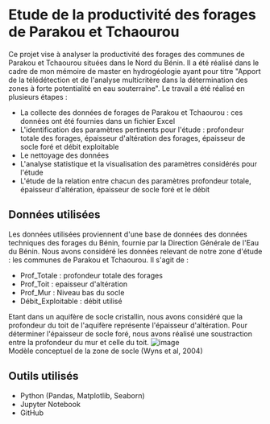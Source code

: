 # Etude de la productivité des forages de Parakou et Tchaourou
Ce projet vise à analyser la productivité des forages des communes de Parakou et Tchaourou situées dans le Nord du Bénin. Il a été réalisé dans le cadre de mon mémoire de master en hydrogéologie ayant pour titre "Apport de la télédétection et de l'analyse multicritère dans la détermination des zones à forte potentialité en eau souterraine". Le travail a été réalisé en plusieurs étapes :
+ La collecte des données de forages de Parakou et Tchaourou : ces données ont été fournies dans un fichier Excel
+ L'identification des paramètres pertinents pour l'étude : profondeur totale des forages, épaisseur d'altération des forages, épaisseur de socle foré et débit exploitable
+ Le nettoyage des données
+ L'analyse statistique et la visualisation des paramètres considérés pour l'étude
+ L'étude de la relation entre chacun des paramètres profondeur totale, épaisseur d'altération, épaisseur de socle foré et le débit

## Données utilisées
Les données utilisées proviennent d'une base de données des données techniques des forages du Bénin, fournie par la Direction Générale de l'Eau du Bénin. Nous avons considéré les données relevant de notre zone d'étude : les communes de Parakou et Tchaourou. Il s'agit de :
+ Prof_Totale : profondeur totale des forages
+ Prof_Toit : epaisseur d'altération
+ Prof_Mur : Niveau bas du socle
+ Débit_Exploitable : débit utilisé

Etant dans un aquifère de socle cristallin, nous avons considéré que la profondeur du toit de l'aquifère représente l'épaisseur d'altération. Pour déterminer l'épaisseur de socle foré, nous avons réalisé une soustraction entre la profondeur du mur et celle du toit.
![image](https://github.com/user-attachments/assets/c32d7294-0f24-44a9-917b-ec18153554bd)  
Modèle conceptuel de la zone de socle (Wyns et al, 2004)


## Outils utilisés
+ Python (Pandas, Matplotlib, Seaborn)
+ Jupyter Notebook
+ GitHub

